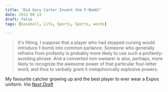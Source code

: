 ```yaml
---
title: 'Did Gary Carter Invent the F-Bomb?'
date: 2012-08-14
draft: false
tags: [baseball, Life, Sports, Sports, words]

---
```


> It's fitting, I suppose that a player who had stopped cursing would introduce f-bomb into common parlance. Someone who generally refrains from profanity is probably more likely to use such a profanity-avoiding phrase. And a converted non-swearer is also, perhaps, more likely to recognize the awesome power of that particular four-letter word, and thus to verbally grant it metaphorically explosive powers.

My favourite catcher growing up and the best player to ever wear a Expos uniform. _Via [Next Draft](http://us2.campaign-archive2.com/?u=ed102783e87fee61c1a534a9d&id=82267f23b6&e=cd4a787825)_